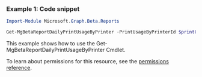 ### Example 1: Code snippet

```powershell
Import-Module Microsoft.Graph.Beta.Reports

Get-MgBetaReportDailyPrintUsageByPrinter -PrintUsageByPrinterId $printUsageByPrinterId
```
This example shows how to use the Get-MgBetaReportDailyPrintUsageByPrinter Cmdlet.
To learn about permissions for this resource, see the [permissions reference](/graph/permissions-reference).

